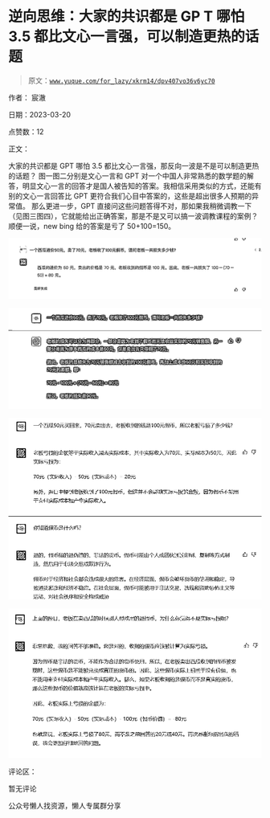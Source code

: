 # 逆向思维：大家的共识都是 GP T 哪怕 3.5 都比文心一言强，可以制造更热的话题

> 原文：[`www.yuque.com/for_lazy/xkrm14/dpv407vo36v6yc70`](https://www.yuque.com/for_lazy/xkrm14/dpv407vo36v6yc70)

作者： 宸澈

日期：2023-03-20

点赞数：12

正文：

大家的共识都是 GPT 哪怕 3.5 都比文心一言强，那反向一波是不是可以制造更热的话题？ 图一图二分别是文心一言和 GPT 对一个中国人非常熟悉的数学题的解答，明显文心一言的回答才是国人被告知的答案。我相信采用类似的方式，还能有别的文心一言回答比 GPT 更符合我们心目中答案的，这些是超出很多人预期的异常值。 那么更进一步，GPT 直接问这些问题答得不对，那如果我稍微调教一下（见图三图四），它就能给出正确答案，那是不是又可以搞一波调教课程的案例？ 顺便一说，new bing 给的答案是亏了 50+100=150。

![](img/db41f23f4ea975ee9bf1f368e260d9b5.png)  

![](img/f5cfc00d0668284d7de73976e82f1c8c.png)  

![](img/283466a45ea00a10980687df6a488bad.png)  

![](img/9507bd284c21ad7f2c7d2c2369b0712a.png)  

评论区：

暂无评论

公众号懒人找资源，懒人专属群分享

